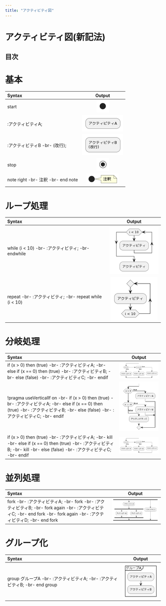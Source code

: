 ```yaml
---
title: "アクティビティ図"
---
```


# アクティビティ図(新記法)

## 目次
# 基本
|Syntax|Output|
|:------|:-----:|
|start|![](../cheatSheetsImg/activity/start.png)|
|:アクティビティA;|![](../cheatSheetsImg/activity/アクティビティA;.png)|
|:アクティビティB -br- (改行);|![](../cheatSheetsImg/activity/アクティビティB(改行);.png)|
|stop|![](../cheatSheetsImg/activity/stop.png)|
|note right -br-  注釈 -br- end note|![](../cheatSheetsImg/activity/注釈.png)|

# ループ処理
|Syntax|Output|
|:------|:-----:|
|while (i < 10) -br- :アクティビティ; -br- endwhile| ![](../cheatSheetsImg/activity/while.png)|
|repeat -br- :アクティビティ; -br- repeat while (i < 10)|![](../cheatSheetsImg/activity/repeat.png)|

# 分岐処理
|Syntax|Output|
|:------|:-----:|
|if (x > 0) then (true) -br- :アクティビティA; -br- else if (x == 0) then (true) -br- :アクティビティB; -br- else (false) -br- :アクティビティC; -br- endif|![](../cheatSheetsImg/activity/if.png)|
|!pragma useVerticalIf on -br- if (x > 0) then (true) -br- :アクティビティA; -br- else if (x == 0) then (true) -br- :アクティビティB; -br- else (false) -br- :アクティビティC; -br- endif|![](../cheatSheetsImg/activity/useVerticalIf.png)|
|if (x > 0) then (true) -br- :アクティビティA; -br- kill -br- else if (x == 0) then (true) -br- :アクティビティB; -br- kill -br- else (false) -br- :アクティビティC; -br- endif|![](../cheatSheetsImg/activity/kill.png)|

# 並列処理
|Syntax|Output|
|:------|:-----:|
|fork -br- :アクティビティA; -br- fork -br- :アクティビティB; -br- fork again -br- :アクティビティC; -br- end fork -br- fork again -br- :アクティビティD; -br- end fork|![](../cheatSheetsImg/activity/fork.png)|


# グループ化
|Syntax|Output|
|:------|:-----:|
|group グループA -br- :アクティビティA; -br- :アクティビティB; -br- end group|![](../cheatSheetsImg/activity/group.png)|
